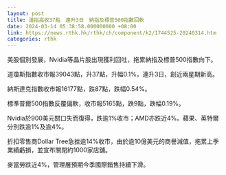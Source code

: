 ```yaml
---
layout: post
title: 道指高收37點　連升3日　納指及標普500指數回軟
date: 2024-03-14 05:38:58.000000000 +08:00
link: https://news.rthk.hk/rthk/ch/component/k2/1744525-20240314.htm
categories: rthk
---
```


美股個別發展，Nvidia等晶片股出現獲利回吐，拖累納指及標普500指數向下。

道瓊斯指數收市報39043點，升37點，升幅0.1%，連升3日，創近兩星期新高。

納斯達克指數收市報16177點，跌87點，跌幅0.54%。

標準普爾500指數反覆偏軟，收市報5165點，跌9點，跌幅0.19%。

Nvidia於900美元關口失而復得，跌逾1%收市；AMD亦跌近4%。蘋果、英特爾分別跌逾1%及逾4%。

折扣零售商Dollar Tree急挫逾14%收市，由於逾10億美元的商譽減值，拖累上季業績虧損，並宣布關閉約1000家店舖。

麥當勞跌近4%，管理層預期今季國際銷售持續下滑。
